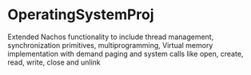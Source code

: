 # OperatingSystemProj

Extended Nachos functionality to include thread management, synchronization primitives, multiprogramming, Virtual
memory implementation with demand paging and system calls like open, create, read, write, close and unlink
